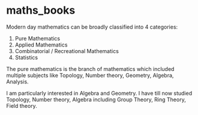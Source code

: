 # maths_books


Modern day mathematics can be broadly classified into 4 categories:

1. Pure Mathematics
2. Applied Mathematics
3. Combinatorial / Recreational Mathematics
4. Statistics

The pure mathematics is the branch of mathematics which included multiple subjects like Topology, Number theory, Geometry, Algebra, Analysis.

I am particularly interested in Algebra and Geometry. I have till now studied Topology, Number theory, Algebra including Group Theory, Ring Theory, Field theory.
